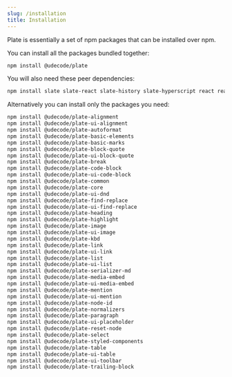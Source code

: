 ```yaml
---
slug: /installation
title: Installation
---
```


Plate is essentially a set of npm packages that can be installed
over npm.

You can install all the packages bundled together:

```bash npm2yarn
npm install @udecode/plate
```

You will also need these peer dependencies:

```bash npm2yarn
npm install slate slate-react slate-history slate-hyperscript react react-dom styled-components
```

Alternatively you can install only the packages you need:

```bash npm2yarn
npm install @udecode/plate-alignment
npm install @udecode/plate-ui-alignment
npm install @udecode/plate-autoformat
npm install @udecode/plate-basic-elements
npm install @udecode/plate-basic-marks
npm install @udecode/plate-block-quote
npm install @udecode/plate-ui-block-quote
npm install @udecode/plate-break
npm install @udecode/plate-code-block
npm install @udecode/plate-ui-code-block
npm install @udecode/plate-common
npm install @udecode/plate-core
npm install @udecode/plate-ui-dnd
npm install @udecode/plate-find-replace
npm install @udecode/plate-ui-find-replace
npm install @udecode/plate-heading
npm install @udecode/plate-highlight
npm install @udecode/plate-image
npm install @udecode/plate-ui-image
npm install @udecode/plate-kbd
npm install @udecode/plate-link
npm install @udecode/plate-ui-link
npm install @udecode/plate-list
npm install @udecode/plate-ui-list
npm install @udecode/plate-serializer-md
npm install @udecode/plate-media-embed
npm install @udecode/plate-ui-media-embed
npm install @udecode/plate-mention
npm install @udecode/plate-ui-mention
npm install @udecode/plate-node-id
npm install @udecode/plate-normalizers
npm install @udecode/plate-paragraph
npm install @udecode/plate-ui-placeholder
npm install @udecode/plate-reset-node
npm install @udecode/plate-select
npm install @udecode/plate-styled-components
npm install @udecode/plate-table
npm install @udecode/plate-ui-table
npm install @udecode/plate-ui-toolbar
npm install @udecode/plate-trailing-block
```

